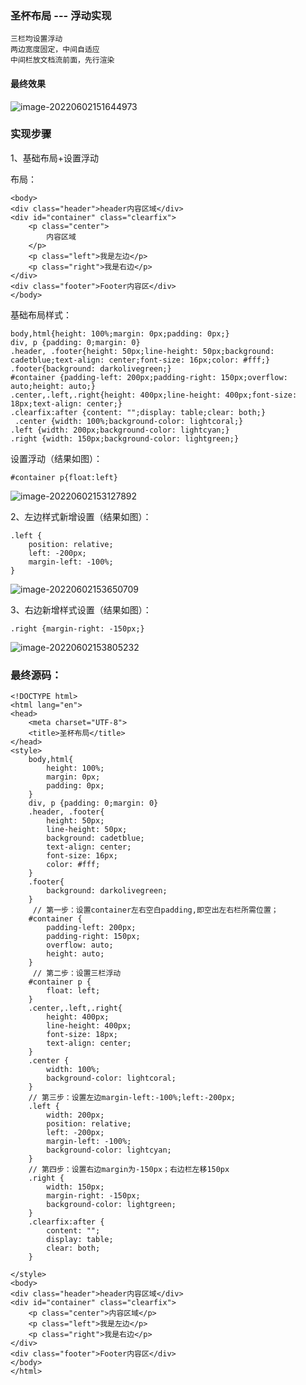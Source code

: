 ### 圣杯布局 --- 浮动实现

```
三栏均设置浮动
两边宽度固定，中间自适应
中间栏放文档流前面，先行渲染
```

#### 最终效果

![image-20220602151644973](http://rc0nh980a.hn-bkt.clouddn.com/images/image-20220602151644973.png)

### 实现步骤

1、基础布局+设置浮动

布局：

```
<body>
<div class="header">header内容区域</div>
<div id="container" class="clearfix">
    <p class="center">
        内容区域
    </p>
    <p class="left">我是左边</p>
    <p class="right">我是右边</p>
</div>
<div class="footer">Footer内容区</div>
</body>
```

基础布局样式：

```
body,html{height: 100%;margin: 0px;padding: 0px;}
div, p {padding: 0;margin: 0}
.header, .footer{height: 50px;line-height: 50px;background: cadetblue;text-align: center;font-size: 16px;color: #fff;}
.footer{background: darkolivegreen;}
#container {padding-left: 200px;padding-right: 150px;overflow: auto;height: auto;}
.center,.left,.right{height: 400px;line-height: 400px;font-size: 18px;text-align: center;}
.clearfix:after {content: "";display: table;clear: both;}
 .center {width: 100%;background-color: lightcoral;}
.left {width: 200px;background-color: lightcyan;}
.right {width: 150px;background-color: lightgreen;}
```

设置浮动（结果如图）：

```
#container p{float:left}
```

![image-20220602153127892](http://rc0nh980a.hn-bkt.clouddn.com/images/image-20220602153127892.png)

2、左边样式新增设置（结果如图）：

```
.left {
    position: relative;
    left: -200px;
    margin-left: -100%;
}
```

![image-20220602153650709](http://rc0nh980a.hn-bkt.clouddn.com/images/image-20220602153650709.png)

3、右边新增样式设置（结果如图）：

```
.right {margin-right: -150px;}
```

![image-20220602153805232](http://rc0nh980a.hn-bkt.clouddn.com/images/image-20220602153805232.png)

### 最终源码：

```
<!DOCTYPE html>
<html lang="en">
<head>
    <meta charset="UTF-8">
    <title>圣杯布局</title>
</head>
<style>
    body,html{
        height: 100%;
        margin: 0px;
        padding: 0px;
    }
    div, p {padding: 0;margin: 0}
    .header, .footer{
        height: 50px;
        line-height: 50px;
        background: cadetblue;
        text-align: center;
        font-size: 16px;
        color: #fff;
    }
    .footer{
        background: darkolivegreen;
    }
     // 第一步：设置container左右空白padding,即空出左右栏所需位置；
    #container {
        padding-left: 200px;  
        padding-right: 150px;
        overflow: auto;
        height: auto;
    }
     // 第二步：设置三栏浮动
    #container p {
        float: left;
    }
    .center,.left,.right{
        height: 400px;
        line-height: 400px;
        font-size: 18px;
        text-align: center;
    }
    .center {
        width: 100%;
        background-color: lightcoral;
    }
    // 第三步：设置左边margin-left:-100%;left:-200px;
    .left {
        width: 200px;
        position: relative; 
        left: -200px;
        margin-left: -100%;
        background-color: lightcyan;
    }
    // 第四步：设置右边margin为-150px；右边栏左移150px
    .right {
        width: 150px;
        margin-right: -150px;  
        background-color: lightgreen;
    }
    .clearfix:after {
        content: "";
        display: table;
        clear: both;
    }

</style>
<body>
<div class="header">header内容区域</div>
<div id="container" class="clearfix">
    <p class="center">内容区域</p>
    <p class="left">我是左边</p>
    <p class="right">我是右边</p>
</div>
<div class="footer">Footer内容区</div>
</body>
</html>
```
